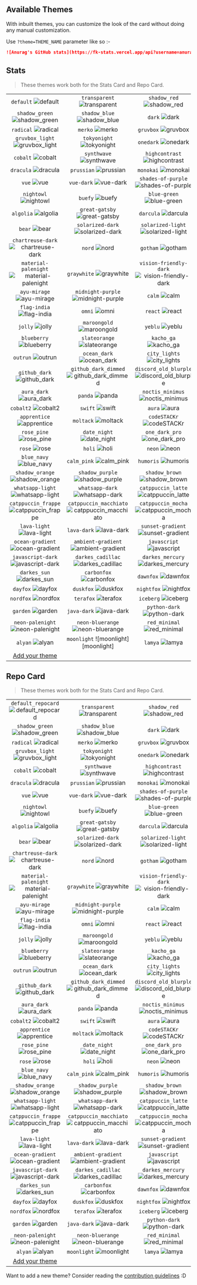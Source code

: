 ## Available Themes

<!-- DO NOT EDIT THIS FILE DIRECTLY -->

With inbuilt themes, you can customize the look of the card without doing any manual customization.

Use `?theme=THEME_NAME` parameter like so :-

```md
![Anurag's GitHub stats](https://fk-stats.vercel.app/api?username=anuraghazra&theme=dark&show_icons=true)
```

## Stats

> These themes work both for the Stats Card and Repo Card.

| | | |
| :--: | :--: | :--: |
| `default` ![default][default] | `transparent` ![transparent][transparent] | `shadow_red` ![shadow_red][shadow_red] |
| `shadow_green` ![shadow_green][shadow_green] | `shadow_blue` ![shadow_blue][shadow_blue] | `dark` ![dark][dark] |
| `radical` ![radical][radical] | `merko` ![merko][merko] | `gruvbox` ![gruvbox][gruvbox] |
| `gruvbox_light` ![gruvbox_light][gruvbox_light] | `tokyonight` ![tokyonight][tokyonight] | `onedark` ![onedark][onedark] |
| `cobalt` ![cobalt][cobalt] | `synthwave` ![synthwave][synthwave] | `highcontrast` ![highcontrast][highcontrast] |
| `dracula` ![dracula][dracula] | `prussian` ![prussian][prussian] | `monokai` ![monokai][monokai] |
| `vue` ![vue][vue] | `vue-dark` ![vue-dark][vue-dark] | `shades-of-purple` ![shades-of-purple][shades-of-purple] |
| `nightowl` ![nightowl][nightowl] | `buefy` ![buefy][buefy] | `blue-green` ![blue-green][blue-green] |
| `algolia` ![algolia][algolia] | `great-gatsby` ![great-gatsby][great-gatsby] | `darcula` ![darcula][darcula] |
| `bear` ![bear][bear] | `solarized-dark` ![solarized-dark][solarized-dark] | `solarized-light` ![solarized-light][solarized-light] |
| `chartreuse-dark` ![chartreuse-dark][chartreuse-dark] | `nord` ![nord][nord] | `gotham` ![gotham][gotham] |
| `material-palenight` ![material-palenight][material-palenight] | `graywhite` ![graywhite][graywhite] | `vision-friendly-dark` ![vision-friendly-dark][vision-friendly-dark] |
| `ayu-mirage` ![ayu-mirage][ayu-mirage] | `midnight-purple` ![midnight-purple][midnight-purple] | `calm` ![calm][calm] |
| `flag-india` ![flag-india][flag-india] | `omni` ![omni][omni] | `react` ![react][react] |
| `jolly` ![jolly][jolly] | `maroongold` ![maroongold][maroongold] | `yeblu` ![yeblu][yeblu] |
| `blueberry` ![blueberry][blueberry] | `slateorange` ![slateorange][slateorange] | `kacho_ga` ![kacho_ga][kacho_ga] |
| `outrun` ![outrun][outrun] | `ocean_dark` ![ocean_dark][ocean_dark] | `city_lights` ![city_lights][city_lights] |
| `github_dark` ![github_dark][github_dark] | `github_dark_dimmed` ![github_dark_dimmed][github_dark_dimmed] | `discord_old_blurple` ![discord_old_blurple][discord_old_blurple] |
| `aura_dark` ![aura_dark][aura_dark] | `panda` ![panda][panda] | `noctis_minimus` ![noctis_minimus][noctis_minimus] |
| `cobalt2` ![cobalt2][cobalt2] | `swift` ![swift][swift] | `aura` ![aura][aura] |
| `apprentice` ![apprentice][apprentice] | `moltack` ![moltack][moltack] | `codeSTACKr` ![codeSTACKr][codeSTACKr] |
| `rose_pine` ![rose_pine][rose_pine] | `date_night` ![date_night][date_night] | `one_dark_pro` ![one_dark_pro][one_dark_pro] |
| `rose` ![rose][rose] | `holi` ![holi][holi] | `neon` ![neon][neon] |
| `blue_navy` ![blue_navy][blue_navy] | `calm_pink` ![calm_pink][calm_pink] | `humoris` ![humoris][humoris] |
| `shadow_orange` ![shadow_orange][shadow_orange] | `shadow_purple` ![shadow_purple][shadow_purple] | `shadow_brown` ![shadow_brown][shadow_brown] |
| `whatsapp-light` ![whatsapp-light][whatsapp-light] | `whatsapp-dark` ![whatsapp-dark][whatsapp-dark] | `catppuccin_latte` ![catppuccin_latte][catppuccin_latte] |
| `catppuccin_frappe` ![catppuccin_frappe][catppuccin_frappe] | `catppuccin_macchiato` ![catppuccin_macchiato][catppuccin_macchiato] | `catppuccin_mocha` ![catppuccin_mocha][catppuccin_mocha] |
| `lava-light` ![lava-light][lava-light] | `lava-dark` ![lava-dark][lava-dark] | `sunset-gradient` ![sunset-gradient][sunset-gradient] |
| `ocean-gradient` ![ocean-gradient][ocean-gradient] | `ambient-gradient` ![ambient-gradient][ambient-gradient] | `javascript` ![javascript][javascript] |
| `javascript-dark` ![javascript-dark][javascript-dark] | `darkes_cadillac` ![darkes_cadillac][darkes_cadillac] | `darkes_mercury` ![darkes_mercury][darkes_mercury] |
| `darkes_sun` ![darkes_sun][darkes_sun] | `carbonfox` ![carbonfox][carbonfox] | `dawnfox` ![dawnfox][dawnfox] |
| `dayfox` ![dayfox][dayfox] | `duskfox` ![duskfox][duskfox] | `nightfox` ![nightfox][nightfox] |
| `nordfox` ![nordfox][nordfox] | `terafox` ![terafox][terafox] | `iceberg` ![iceberg][iceberg] |
| `garden` ![garden][garden] | `java-dark` ![java-dark][java-dark] | `python-dark` ![python-dark][python-dark] |
| `neon-palenight` ![neon-palenight][neon-palenight] | `neon-bluerange` ![neon-bluerange][neon-bluerange] | `red_minimal` ![red_minimal][red_minimal] |
| `alyan` ![alyan][alyan] | `moonlight` ![moonlight][moonlight] | `lamya` ![lamya][lamya] |
| [Add your theme][add-theme] |

## Repo Card

> These themes work both for the Stats Card and Repo Card.

| | | |
| :--: | :--: | :--: |
| `default_repocard` ![default_repocard][default_repocard_repo] | `transparent` ![transparent][transparent_repo] | `shadow_red` ![shadow_red][shadow_red_repo] |
| `shadow_green` ![shadow_green][shadow_green_repo] | `shadow_blue` ![shadow_blue][shadow_blue_repo] | `dark` ![dark][dark_repo] |
| `radical` ![radical][radical_repo] | `merko` ![merko][merko_repo] | `gruvbox` ![gruvbox][gruvbox_repo] |
| `gruvbox_light` ![gruvbox_light][gruvbox_light_repo] | `tokyonight` ![tokyonight][tokyonight_repo] | `onedark` ![onedark][onedark_repo] |
| `cobalt` ![cobalt][cobalt_repo] | `synthwave` ![synthwave][synthwave_repo] | `highcontrast` ![highcontrast][highcontrast_repo] |
| `dracula` ![dracula][dracula_repo] | `prussian` ![prussian][prussian_repo] | `monokai` ![monokai][monokai_repo] |
| `vue` ![vue][vue_repo] | `vue-dark` ![vue-dark][vue-dark_repo] | `shades-of-purple` ![shades-of-purple][shades-of-purple_repo] |
| `nightowl` ![nightowl][nightowl_repo] | `buefy` ![buefy][buefy_repo] | `blue-green` ![blue-green][blue-green_repo] |
| `algolia` ![algolia][algolia_repo] | `great-gatsby` ![great-gatsby][great-gatsby_repo] | `darcula` ![darcula][darcula_repo] |
| `bear` ![bear][bear_repo] | `solarized-dark` ![solarized-dark][solarized-dark_repo] | `solarized-light` ![solarized-light][solarized-light_repo] |
| `chartreuse-dark` ![chartreuse-dark][chartreuse-dark_repo] | `nord` ![nord][nord_repo] | `gotham` ![gotham][gotham_repo] |
| `material-palenight` ![material-palenight][material-palenight_repo] | `graywhite` ![graywhite][graywhite_repo] | `vision-friendly-dark` ![vision-friendly-dark][vision-friendly-dark_repo] |
| `ayu-mirage` ![ayu-mirage][ayu-mirage_repo] | `midnight-purple` ![midnight-purple][midnight-purple_repo] | `calm` ![calm][calm_repo] |
| `flag-india` ![flag-india][flag-india_repo] | `omni` ![omni][omni_repo] | `react` ![react][react_repo] |
| `jolly` ![jolly][jolly_repo] | `maroongold` ![maroongold][maroongold_repo] | `yeblu` ![yeblu][yeblu_repo] |
| `blueberry` ![blueberry][blueberry_repo] | `slateorange` ![slateorange][slateorange_repo] | `kacho_ga` ![kacho_ga][kacho_ga_repo] |
| `outrun` ![outrun][outrun_repo] | `ocean_dark` ![ocean_dark][ocean_dark_repo] | `city_lights` ![city_lights][city_lights_repo] |
| `github_dark` ![github_dark][github_dark_repo] | `github_dark_dimmed` ![github_dark_dimmed][github_dark_dimmed_repo] | `discord_old_blurple` ![discord_old_blurple][discord_old_blurple_repo] |
| `aura_dark` ![aura_dark][aura_dark_repo] | `panda` ![panda][panda_repo] | `noctis_minimus` ![noctis_minimus][noctis_minimus_repo] |
| `cobalt2` ![cobalt2][cobalt2_repo] | `swift` ![swift][swift_repo] | `aura` ![aura][aura_repo] |
| `apprentice` ![apprentice][apprentice_repo] | `moltack` ![moltack][moltack_repo] | `codeSTACKr` ![codeSTACKr][codeSTACKr_repo] |
| `rose_pine` ![rose_pine][rose_pine_repo] | `date_night` ![date_night][date_night_repo] | `one_dark_pro` ![one_dark_pro][one_dark_pro_repo] |
| `rose` ![rose][rose_repo] | `holi` ![holi][holi_repo] | `neon` ![neon][neon_repo] |
| `blue_navy` ![blue_navy][blue_navy_repo] | `calm_pink` ![calm_pink][calm_pink_repo] | `humoris` ![humoris][humoris_repo] |
| `shadow_orange` ![shadow_orange][shadow_orange_repo] | `shadow_purple` ![shadow_purple][shadow_purple_repo] | `shadow_brown` ![shadow_brown][shadow_brown_repo] |
| `whatsapp-light` ![whatsapp-light][whatsapp-light_repo] | `whatsapp-dark` ![whatsapp-dark][whatsapp-dark_repo] | `catppuccin_latte` ![catppuccin_latte][catppuccin_latte_repo] |
| `catppuccin_frappe` ![catppuccin_frappe][catppuccin_frappe_repo] | `catppuccin_macchiato` ![catppuccin_macchiato][catppuccin_macchiato_repo] | `catppuccin_mocha` ![catppuccin_mocha][catppuccin_mocha_repo] |
| `lava-light` ![lava-light][lava-light_repo] | `lava-dark` ![lava-dark][lava-dark_repo] | `sunset-gradient` ![sunset-gradient][sunset-gradient_repo] |
| `ocean-gradient` ![ocean-gradient][ocean-gradient_repo] | `ambient-gradient` ![ambient-gradient][ambient-gradient_repo] | `javascript` ![javascript][javascript_repo] |
| `javascript-dark` ![javascript-dark][javascript-dark_repo] | `darkes_cadillac` ![darkes_cadillac][darkes_cadillac_repo] | `darkes_mercury` ![darkes_mercury][darkes_mercury_repo] |
| `darkes_sun` ![darkes_sun][darkes_sun_repo] | `carbonfox` ![carbonfox][carbonfox_repo] | `dawnfox` ![dawnfox][dawnfox_repo] |
| `dayfox` ![dayfox][dayfox_repo] | `duskfox` ![duskfox][duskfox_repo] | `nightfox` ![nightfox][nightfox_repo] |
| `nordfox` ![nordfox][nordfox_repo] | `terafox` ![terafox][terafox_repo] | `iceberg` ![iceberg][iceberg_repo] |
| `garden` ![garden][garden_repo] | `java-dark` ![java-dark][java-dark_repo] | `python-dark` ![python-dark][python-dark_repo] |
| `neon-palenight` ![neon-palenight][neon-palenight_repo] | `neon-bluerange` ![neon-bluerange][neon-bluerange_repo] | `red_minimal` ![red_minimal][red_minimal_repo] |
| `alyan` ![alyan][alyan_repo] | `moonlight` ![moonlight][moonlight_repo] | `lamya` ![lamya][lamya_repo] |
| [Add your theme][add-theme] |


[default]: https://fk-stats.vercel.app/api?username=anuraghazra&show_icons=true&hide=contribs,prs&cache_seconds=86400&theme=default
[default_repocard]: https://fk-stats.vercel.app/api?username=anuraghazra&show_icons=true&hide=contribs,prs&cache_seconds=86400&theme=default_repocard
[transparent]: https://fk-stats.vercel.app/api?username=anuraghazra&show_icons=true&hide=contribs,prs&cache_seconds=86400&theme=transparent
[shadow_red]: https://fk-stats.vercel.app/api?username=anuraghazra&show_icons=true&hide=contribs,prs&cache_seconds=86400&theme=shadow_red
[shadow_green]: https://fk-stats.vercel.app/api?username=anuraghazra&show_icons=true&hide=contribs,prs&cache_seconds=86400&theme=shadow_green
[shadow_blue]: https://fk-stats.vercel.app/api?username=anuraghazra&show_icons=true&hide=contribs,prs&cache_seconds=86400&theme=shadow_blue
[dark]: https://fk-stats.vercel.app/api?username=anuraghazra&show_icons=true&hide=contribs,prs&cache_seconds=86400&theme=dark
[radical]: https://fk-stats.vercel.app/api?username=anuraghazra&show_icons=true&hide=contribs,prs&cache_seconds=86400&theme=radical
[merko]: https://fk-stats.vercel.app/api?username=anuraghazra&show_icons=true&hide=contribs,prs&cache_seconds=86400&theme=merko
[gruvbox]: https://fk-stats.vercel.app/api?username=anuraghazra&show_icons=true&hide=contribs,prs&cache_seconds=86400&theme=gruvbox
[gruvbox_light]: https://fk-stats.vercel.app/api?username=anuraghazra&show_icons=true&hide=contribs,prs&cache_seconds=86400&theme=gruvbox_light
[tokyonight]: https://fk-stats.vercel.app/api?username=anuraghazra&show_icons=true&hide=contribs,prs&cache_seconds=86400&theme=tokyonight
[onedark]: https://fk-stats.vercel.app/api?username=anuraghazra&show_icons=true&hide=contribs,prs&cache_seconds=86400&theme=onedark
[cobalt]: https://fk-stats.vercel.app/api?username=anuraghazra&show_icons=true&hide=contribs,prs&cache_seconds=86400&theme=cobalt
[synthwave]: https://fk-stats.vercel.app/api?username=anuraghazra&show_icons=true&hide=contribs,prs&cache_seconds=86400&theme=synthwave
[highcontrast]: https://fk-stats.vercel.app/api?username=anuraghazra&show_icons=true&hide=contribs,prs&cache_seconds=86400&theme=highcontrast
[dracula]: https://fk-stats.vercel.app/api?username=anuraghazra&show_icons=true&hide=contribs,prs&cache_seconds=86400&theme=dracula
[prussian]: https://fk-stats.vercel.app/api?username=anuraghazra&show_icons=true&hide=contribs,prs&cache_seconds=86400&theme=prussian
[monokai]: https://fk-stats.vercel.app/api?username=anuraghazra&show_icons=true&hide=contribs,prs&cache_seconds=86400&theme=monokai
[vue]: https://fk-stats.vercel.app/api?username=anuraghazra&show_icons=true&hide=contribs,prs&cache_seconds=86400&theme=vue
[vue-dark]: https://fk-stats.vercel.app/api?username=anuraghazra&show_icons=true&hide=contribs,prs&cache_seconds=86400&theme=vue-dark
[shades-of-purple]: https://fk-stats.vercel.app/api?username=anuraghazra&show_icons=true&hide=contribs,prs&cache_seconds=86400&theme=shades-of-purple
[nightowl]: https://fk-stats.vercel.app/api?username=anuraghazra&show_icons=true&hide=contribs,prs&cache_seconds=86400&theme=nightowl
[buefy]: https://fk-stats.vercel.app/api?username=anuraghazra&show_icons=true&hide=contribs,prs&cache_seconds=86400&theme=buefy
[blue-green]: https://fk-stats.vercel.app/api?username=anuraghazra&show_icons=true&hide=contribs,prs&cache_seconds=86400&theme=blue-green
[algolia]: https://fk-stats.vercel.app/api?username=anuraghazra&show_icons=true&hide=contribs,prs&cache_seconds=86400&theme=algolia
[great-gatsby]: https://fk-stats.vercel.app/api?username=anuraghazra&show_icons=true&hide=contribs,prs&cache_seconds=86400&theme=great-gatsby
[darcula]: https://fk-stats.vercel.app/api?username=anuraghazra&show_icons=true&hide=contribs,prs&cache_seconds=86400&theme=darcula
[bear]: https://fk-stats.vercel.app/api?username=anuraghazra&show_icons=true&hide=contribs,prs&cache_seconds=86400&theme=bear
[solarized-dark]: https://fk-stats.vercel.app/api?username=anuraghazra&show_icons=true&hide=contribs,prs&cache_seconds=86400&theme=solarized-dark
[solarized-light]: https://fk-stats.vercel.app/api?username=anuraghazra&show_icons=true&hide=contribs,prs&cache_seconds=86400&theme=solarized-light
[chartreuse-dark]: https://fk-stats.vercel.app/api?username=anuraghazra&show_icons=true&hide=contribs,prs&cache_seconds=86400&theme=chartreuse-dark
[nord]: https://fk-stats.vercel.app/api?username=anuraghazra&show_icons=true&hide=contribs,prs&cache_seconds=86400&theme=nord
[gotham]: https://fk-stats.vercel.app/api?username=anuraghazra&show_icons=true&hide=contribs,prs&cache_seconds=86400&theme=gotham
[material-palenight]: https://fk-stats.vercel.app/api?username=anuraghazra&show_icons=true&hide=contribs,prs&cache_seconds=86400&theme=material-palenight
[graywhite]: https://fk-stats.vercel.app/api?username=anuraghazra&show_icons=true&hide=contribs,prs&cache_seconds=86400&theme=graywhite
[vision-friendly-dark]: https://fk-stats.vercel.app/api?username=anuraghazra&show_icons=true&hide=contribs,prs&cache_seconds=86400&theme=vision-friendly-dark
[ayu-mirage]: https://fk-stats.vercel.app/api?username=anuraghazra&show_icons=true&hide=contribs,prs&cache_seconds=86400&theme=ayu-mirage
[midnight-purple]: https://fk-stats.vercel.app/api?username=anuraghazra&show_icons=true&hide=contribs,prs&cache_seconds=86400&theme=midnight-purple
[calm]: https://fk-stats.vercel.app/api?username=anuraghazra&show_icons=true&hide=contribs,prs&cache_seconds=86400&theme=calm
[flag-india]: https://fk-stats.vercel.app/api?username=anuraghazra&show_icons=true&hide=contribs,prs&cache_seconds=86400&theme=flag-india
[omni]: https://fk-stats.vercel.app/api?username=anuraghazra&show_icons=true&hide=contribs,prs&cache_seconds=86400&theme=omni
[react]: https://fk-stats.vercel.app/api?username=anuraghazra&show_icons=true&hide=contribs,prs&cache_seconds=86400&theme=react
[jolly]: https://fk-stats.vercel.app/api?username=anuraghazra&show_icons=true&hide=contribs,prs&cache_seconds=86400&theme=jolly
[maroongold]: https://fk-stats.vercel.app/api?username=anuraghazra&show_icons=true&hide=contribs,prs&cache_seconds=86400&theme=maroongold
[yeblu]: https://fk-stats.vercel.app/api?username=anuraghazra&show_icons=true&hide=contribs,prs&cache_seconds=86400&theme=yeblu
[blueberry]: https://fk-stats.vercel.app/api?username=anuraghazra&show_icons=true&hide=contribs,prs&cache_seconds=86400&theme=blueberry
[slateorange]: https://fk-stats.vercel.app/api?username=anuraghazra&show_icons=true&hide=contribs,prs&cache_seconds=86400&theme=slateorange
[kacho_ga]: https://fk-stats.vercel.app/api?username=anuraghazra&show_icons=true&hide=contribs,prs&cache_seconds=86400&theme=kacho_ga
[outrun]: https://fk-stats.vercel.app/api?username=anuraghazra&show_icons=true&hide=contribs,prs&cache_seconds=86400&theme=outrun
[ocean_dark]: https://fk-stats.vercel.app/api?username=anuraghazra&show_icons=true&hide=contribs,prs&cache_seconds=86400&theme=ocean_dark
[city_lights]: https://fk-stats.vercel.app/api?username=anuraghazra&show_icons=true&hide=contribs,prs&cache_seconds=86400&theme=city_lights
[github_dark]: https://fk-stats.vercel.app/api?username=anuraghazra&show_icons=true&hide=contribs,prs&cache_seconds=86400&theme=github_dark
[github_dark_dimmed]: https://fk-stats.vercel.app/api?username=anuraghazra&show_icons=true&hide=contribs,prs&cache_seconds=86400&theme=github_dark_dimmed
[discord_old_blurple]: https://fk-stats.vercel.app/api?username=anuraghazra&show_icons=true&hide=contribs,prs&cache_seconds=86400&theme=discord_old_blurple
[aura_dark]: https://fk-stats.vercel.app/api?username=anuraghazra&show_icons=true&hide=contribs,prs&cache_seconds=86400&theme=aura_dark
[panda]: https://fk-stats.vercel.app/api?username=anuraghazra&show_icons=true&hide=contribs,prs&cache_seconds=86400&theme=panda
[noctis_minimus]: https://fk-stats.vercel.app/api?username=anuraghazra&show_icons=true&hide=contribs,prs&cache_seconds=86400&theme=noctis_minimus
[cobalt2]: https://fk-stats.vercel.app/api?username=anuraghazra&show_icons=true&hide=contribs,prs&cache_seconds=86400&theme=cobalt2
[swift]: https://fk-stats.vercel.app/api?username=anuraghazra&show_icons=true&hide=contribs,prs&cache_seconds=86400&theme=swift
[aura]: https://fk-stats.vercel.app/api?username=anuraghazra&show_icons=true&hide=contribs,prs&cache_seconds=86400&theme=aura
[apprentice]: https://fk-stats.vercel.app/api?username=anuraghazra&show_icons=true&hide=contribs,prs&cache_seconds=86400&theme=apprentice
[moltack]: https://fk-stats.vercel.app/api?username=anuraghazra&show_icons=true&hide=contribs,prs&cache_seconds=86400&theme=moltack
[codeSTACKr]: https://fk-stats.vercel.app/api?username=anuraghazra&show_icons=true&hide=contribs,prs&cache_seconds=86400&theme=codeSTACKr
[rose_pine]: https://fk-stats.vercel.app/api?username=anuraghazra&show_icons=true&hide=contribs,prs&cache_seconds=86400&theme=rose_pine
[date_night]: https://fk-stats.vercel.app/api?username=anuraghazra&show_icons=true&hide=contribs,prs&cache_seconds=86400&theme=date_night
[one_dark_pro]: https://fk-stats.vercel.app/api?username=anuraghazra&show_icons=true&hide=contribs,prs&cache_seconds=86400&theme=one_dark_pro
[rose]: https://fk-stats.vercel.app/api?username=anuraghazra&show_icons=true&hide=contribs,prs&cache_seconds=86400&theme=rose
[holi]: https://fk-stats.vercel.app/api?username=anuraghazra&show_icons=true&hide=contribs,prs&cache_seconds=86400&theme=holi
[neon]: https://fk-stats.vercel.app/api?username=anuraghazra&show_icons=true&hide=contribs,prs&cache_seconds=86400&theme=neon
[blue_navy]: https://fk-stats.vercel.app/api?username=anuraghazra&show_icons=true&hide=contribs,prs&cache_seconds=86400&theme=blue_navy
[calm_pink]: https://fk-stats.vercel.app/api?username=anuraghazra&show_icons=true&hide=contribs,prs&cache_seconds=86400&theme=calm_pink
[humoris]: https://fk-stats.vercel.app/api?username=anuraghazra&show_icons=true&hide=contribs,prs&cache_seconds=86400&theme=humoris
[shadow_orange]: https://fk-stats.vercel.app/api?username=anuraghazra&show_icons=true&hide=contribs,prs&cache_seconds=86400&theme=shadow_orange
[shadow_purple]: https://fk-stats.vercel.app/api?username=anuraghazra&show_icons=true&hide=contribs,prs&cache_seconds=86400&theme=shadow_purple
[shadow_brown]: https://fk-stats.vercel.app/api?username=anuraghazra&show_icons=true&hide=contribs,prs&cache_seconds=86400&theme=shadow_brown
[whatsapp-light]: https://fk-stats.vercel.app/api?username=anuraghazra&show_icons=true&hide=contribs,prs&cache_seconds=86400&theme=whatsapp-light
[whatsapp-dark]: https://fk-stats.vercel.app/api?username=anuraghazra&show_icons=true&hide=contribs,prs&cache_seconds=86400&theme=whatsapp-dark
[catppuccin_latte]: https://fk-stats.vercel.app/api?username=anuraghazra&show_icons=true&hide=contribs,prs&cache_seconds=86400&theme=catppuccin_latte
[catppuccin_frappe]: https://fk-stats.vercel.app/api?username=anuraghazra&show_icons=true&hide=contribs,prs&cache_seconds=86400&theme=catppuccin_frappe
[catppuccin_macchiato]: https://fk-stats.vercel.app/api?username=anuraghazra&show_icons=true&hide=contribs,prs&cache_seconds=86400&theme=catppuccin_macchiato
[catppuccin_mocha]: https://fk-stats.vercel.app/api?username=anuraghazra&show_icons=true&hide=contribs,prs&cache_seconds=86400&theme=catppuccin_mocha
[lava-light]: https://fk-stats.vercel.app/api?username=anuraghazra&show_icons=true&hide=contribs,prs&cache_seconds=86400&theme=lava-light
[lava-dark]: https://fk-stats.vercel.app/api?username=anuraghazra&show_icons=true&hide=contribs,prs&cache_seconds=86400&theme=lava-dark
[sunset-gradient]: https://fk-stats.vercel.app/api?username=anuraghazra&show_icons=true&hide=contribs,prs&cache_seconds=86400&theme=sunset-gradient
[ocean-gradient]: https://fk-stats.vercel.app/api?username=anuraghazra&show_icons=true&hide=contribs,prs&cache_seconds=86400&theme=ocean-gradient
[ambient-gradient]: https://fk-stats.vercel.app/api?username=anuraghazra&show_icons=true&hide=contribs,prs&cache_seconds=86400&theme=ambient-gradient
[javascript]: https://fk-stats.vercel.app/api?username=anuraghazra&show_icons=true&hide=contribs,prs&cache_seconds=86400&theme=javascript
[javascript-dark]: https://fk-stats.vercel.app/api?username=anuraghazra&show_icons=true&hide=contribs,prs&cache_seconds=86400&theme=javascript-dark
[darkes_cadillac]: https://fk-stats.vercel.app/api?username=anuraghazra&show_icons=true&hide=contribs,prs&cache_seconds=86400&theme=darkes_cadillac
[darkes_mercury]: https://fk-stats.vercel.app/api?username=anuraghazra&show_icons=true&hide=contribs,prs&cache_seconds=86400&theme=darkes_mercury
[darkes_sun]: https://fk-stats.vercel.app/api?username=anuraghazra&show_icons=true&hide=contribs,prs&cache_seconds=86400&theme=darkes_sun
[carbonfox]: https://fk-stats.vercel.app/api?username=anuraghazra&show_icons=true&hide=contribs,prs&cache_seconds=86400&theme=carbonfox
[dawnfox]: https://fk-stats.vercel.app/api?username=anuraghazra&show_icons=true&hide=contribs,prs&cache_seconds=86400&theme=dawnfox
[dayfox]: https://fk-stats.vercel.app/api?username=anuraghazra&show_icons=true&hide=contribs,prs&cache_seconds=86400&theme=dayfox
[duskfox]: https://fk-stats.vercel.app/api?username=anuraghazra&show_icons=true&hide=contribs,prs&cache_seconds=86400&theme=duskfox
[nightfox]: https://fk-stats.vercel.app/api?username=anuraghazra&show_icons=true&hide=contribs,prs&cache_seconds=86400&theme=nightfox
[nordfox]: https://fk-stats.vercel.app/api?username=anuraghazra&show_icons=true&hide=contribs,prs&cache_seconds=86400&theme=nordfox
[terafox]: https://fk-stats.vercel.app/api?username=anuraghazra&show_icons=true&hide=contribs,prs&cache_seconds=86400&theme=terafox
[iceberg]: https://fk-stats.vercel.app/api?username=anuraghazra&show_icons=true&hide=contribs,prs&cache_seconds=86400&theme=iceberg
[garden]: https://fk-stats.vercel.app/api?username=anuraghazra&show_icons=true&hide=contribs,prs&cache_seconds=86400&theme=garden
[java-dark]: https://fk-stats.vercel.app/api?username=anuraghazra&show_icons=true&hide=contribs,prs&cache_seconds=86400&theme=java-dark
[python-dark]: https://fk-stats.vercel.app/api?username=anuraghazra&show_icons=true&hide=contribs,prs&cache_seconds=86400&theme=python-dark
[neon-palenight]: https://fk-stats.vercel.app/api?username=anuraghazra&show_icons=true&hide=contribs,prs&cache_seconds=86400&theme=neon-palenight
[neon-bluerange]: https://fk-stats.vercel.app/api?username=anuraghazra&show_icons=true&hide=contribs,prs&cache_seconds=86400&theme=neon-bluerange
[red_minimal]: https://fk-stats.vercel.app/api?username=anuraghazra&show_icons=true&hide=contribs,prs&cache_seconds=86400&theme=red_minimal
[alyan]: https://fk-stats.vercel.app/api?username=anuraghazra&show_icons=true&hide=contribs,prs&cache_seconds=86400&theme=alyan
[lamya]: https://fk-stats.vercel.app/api?username=anuraghazra&show_icons=true&hide=contribs,prs&cache_seconds=86400&theme=lamya


[default_repo]: https://fk-stats.vercel.app/api/pin/?username=anuraghazra&repo=github-readme-stats&cache_seconds=86400&theme=default
[default_repocard_repo]: https://fk-stats.vercel.app/api/pin/?username=anuraghazra&repo=github-readme-stats&cache_seconds=86400&theme=default_repocard
[transparent_repo]: https://fk-stats.vercel.app/api/pin/?username=anuraghazra&repo=github-readme-stats&cache_seconds=86400&theme=transparent
[shadow_red_repo]: https://fk-stats.vercel.app/api/pin/?username=anuraghazra&repo=github-readme-stats&cache_seconds=86400&theme=shadow_red
[shadow_green_repo]: https://fk-stats.vercel.app/api/pin/?username=anuraghazra&repo=github-readme-stats&cache_seconds=86400&theme=shadow_green
[shadow_blue_repo]: https://fk-stats.vercel.app/api/pin/?username=anuraghazra&repo=github-readme-stats&cache_seconds=86400&theme=shadow_blue
[dark_repo]: https://fk-stats.vercel.app/api/pin/?username=anuraghazra&repo=github-readme-stats&cache_seconds=86400&theme=dark
[radical_repo]: https://fk-stats.vercel.app/api/pin/?username=anuraghazra&repo=github-readme-stats&cache_seconds=86400&theme=radical
[merko_repo]: https://fk-stats.vercel.app/api/pin/?username=anuraghazra&repo=github-readme-stats&cache_seconds=86400&theme=merko
[gruvbox_repo]: https://fk-stats.vercel.app/api/pin/?username=anuraghazra&repo=github-readme-stats&cache_seconds=86400&theme=gruvbox
[gruvbox_light_repo]: https://fk-stats.vercel.app/api/pin/?username=anuraghazra&repo=github-readme-stats&cache_seconds=86400&theme=gruvbox_light
[tokyonight_repo]: https://fk-stats.vercel.app/api/pin/?username=anuraghazra&repo=github-readme-stats&cache_seconds=86400&theme=tokyonight
[onedark_repo]: https://fk-stats.vercel.app/api/pin/?username=anuraghazra&repo=github-readme-stats&cache_seconds=86400&theme=onedark
[cobalt_repo]: https://fk-stats.vercel.app/api/pin/?username=anuraghazra&repo=github-readme-stats&cache_seconds=86400&theme=cobalt
[synthwave_repo]: https://fk-stats.vercel.app/api/pin/?username=anuraghazra&repo=github-readme-stats&cache_seconds=86400&theme=synthwave
[highcontrast_repo]: https://fk-stats.vercel.app/api/pin/?username=anuraghazra&repo=github-readme-stats&cache_seconds=86400&theme=highcontrast
[dracula_repo]: https://fk-stats.vercel.app/api/pin/?username=anuraghazra&repo=github-readme-stats&cache_seconds=86400&theme=dracula
[prussian_repo]: https://fk-stats.vercel.app/api/pin/?username=anuraghazra&repo=github-readme-stats&cache_seconds=86400&theme=prussian
[monokai_repo]: https://fk-stats.vercel.app/api/pin/?username=anuraghazra&repo=github-readme-stats&cache_seconds=86400&theme=monokai
[vue_repo]: https://fk-stats.vercel.app/api/pin/?username=anuraghazra&repo=github-readme-stats&cache_seconds=86400&theme=vue
[vue-dark_repo]: https://fk-stats.vercel.app/api/pin/?username=anuraghazra&repo=github-readme-stats&cache_seconds=86400&theme=vue-dark
[shades-of-purple_repo]: https://fk-stats.vercel.app/api/pin/?username=anuraghazra&repo=github-readme-stats&cache_seconds=86400&theme=shades-of-purple
[nightowl_repo]: https://fk-stats.vercel.app/api/pin/?username=anuraghazra&repo=github-readme-stats&cache_seconds=86400&theme=nightowl
[buefy_repo]: https://fk-stats.vercel.app/api/pin/?username=anuraghazra&repo=github-readme-stats&cache_seconds=86400&theme=buefy
[blue-green_repo]: https://fk-stats.vercel.app/api/pin/?username=anuraghazra&repo=github-readme-stats&cache_seconds=86400&theme=blue-green
[algolia_repo]: https://fk-stats.vercel.app/api/pin/?username=anuraghazra&repo=github-readme-stats&cache_seconds=86400&theme=algolia
[great-gatsby_repo]: https://fk-stats.vercel.app/api/pin/?username=anuraghazra&repo=github-readme-stats&cache_seconds=86400&theme=great-gatsby
[darcula_repo]: https://fk-stats.vercel.app/api/pin/?username=anuraghazra&repo=github-readme-stats&cache_seconds=86400&theme=darcula
[bear_repo]: https://fk-stats.vercel.app/api/pin/?username=anuraghazra&repo=github-readme-stats&cache_seconds=86400&theme=bear
[solarized-dark_repo]: https://fk-stats.vercel.app/api/pin/?username=anuraghazra&repo=github-readme-stats&cache_seconds=86400&theme=solarized-dark
[solarized-light_repo]: https://fk-stats.vercel.app/api/pin/?username=anuraghazra&repo=github-readme-stats&cache_seconds=86400&theme=solarized-light
[chartreuse-dark_repo]: https://fk-stats.vercel.app/api/pin/?username=anuraghazra&repo=github-readme-stats&cache_seconds=86400&theme=chartreuse-dark
[nord_repo]: https://fk-stats.vercel.app/api/pin/?username=anuraghazra&repo=github-readme-stats&cache_seconds=86400&theme=nord
[gotham_repo]: https://fk-stats.vercel.app/api/pin/?username=anuraghazra&repo=github-readme-stats&cache_seconds=86400&theme=gotham
[material-palenight_repo]: https://fk-stats.vercel.app/api/pin/?username=anuraghazra&repo=github-readme-stats&cache_seconds=86400&theme=material-palenight
[graywhite_repo]: https://fk-stats.vercel.app/api/pin/?username=anuraghazra&repo=github-readme-stats&cache_seconds=86400&theme=graywhite
[vision-friendly-dark_repo]: https://fk-stats.vercel.app/api/pin/?username=anuraghazra&repo=github-readme-stats&cache_seconds=86400&theme=vision-friendly-dark
[ayu-mirage_repo]: https://fk-stats.vercel.app/api/pin/?username=anuraghazra&repo=github-readme-stats&cache_seconds=86400&theme=ayu-mirage
[midnight-purple_repo]: https://fk-stats.vercel.app/api/pin/?username=anuraghazra&repo=github-readme-stats&cache_seconds=86400&theme=midnight-purple
[calm_repo]: https://fk-stats.vercel.app/api/pin/?username=anuraghazra&repo=github-readme-stats&cache_seconds=86400&theme=calm
[flag-india_repo]: https://fk-stats.vercel.app/api/pin/?username=anuraghazra&repo=github-readme-stats&cache_seconds=86400&theme=flag-india
[omni_repo]: https://fk-stats.vercel.app/api/pin/?username=anuraghazra&repo=github-readme-stats&cache_seconds=86400&theme=omni
[react_repo]: https://fk-stats.vercel.app/api/pin/?username=anuraghazra&repo=github-readme-stats&cache_seconds=86400&theme=react
[jolly_repo]: https://fk-stats.vercel.app/api/pin/?username=anuraghazra&repo=github-readme-stats&cache_seconds=86400&theme=jolly
[maroongold_repo]: https://fk-stats.vercel.app/api/pin/?username=anuraghazra&repo=github-readme-stats&cache_seconds=86400&theme=maroongold
[yeblu_repo]: https://fk-stats.vercel.app/api/pin/?username=anuraghazra&repo=github-readme-stats&cache_seconds=86400&theme=yeblu
[blueberry_repo]: https://fk-stats.vercel.app/api/pin/?username=anuraghazra&repo=github-readme-stats&cache_seconds=86400&theme=blueberry
[slateorange_repo]: https://fk-stats.vercel.app/api/pin/?username=anuraghazra&repo=github-readme-stats&cache_seconds=86400&theme=slateorange
[kacho_ga_repo]: https://fk-stats.vercel.app/api/pin/?username=anuraghazra&repo=github-readme-stats&cache_seconds=86400&theme=kacho_ga
[outrun_repo]: https://fk-stats.vercel.app/api/pin/?username=anuraghazra&repo=github-readme-stats&cache_seconds=86400&theme=outrun
[ocean_dark_repo]: https://fk-stats.vercel.app/api/pin/?username=anuraghazra&repo=github-readme-stats&cache_seconds=86400&theme=ocean_dark
[city_lights_repo]: https://fk-stats.vercel.app/api/pin/?username=anuraghazra&repo=github-readme-stats&cache_seconds=86400&theme=city_lights
[github_dark_repo]: https://fk-stats.vercel.app/api/pin/?username=anuraghazra&repo=github-readme-stats&cache_seconds=86400&theme=github_dark
[github_dark_dimmed_repo]: https://fk-stats.vercel.app/api/pin/?username=anuraghazra&repo=github-readme-stats&cache_seconds=86400&theme=github_dark_dimmed
[discord_old_blurple_repo]: https://fk-stats.vercel.app/api/pin/?username=anuraghazra&repo=github-readme-stats&cache_seconds=86400&theme=discord_old_blurple
[aura_dark_repo]: https://fk-stats.vercel.app/api/pin/?username=anuraghazra&repo=github-readme-stats&cache_seconds=86400&theme=aura_dark
[panda_repo]: https://fk-stats.vercel.app/api/pin/?username=anuraghazra&repo=github-readme-stats&cache_seconds=86400&theme=panda
[noctis_minimus_repo]: https://fk-stats.vercel.app/api/pin/?username=anuraghazra&repo=github-readme-stats&cache_seconds=86400&theme=noctis_minimus
[cobalt2_repo]: https://fk-stats.vercel.app/api/pin/?username=anuraghazra&repo=github-readme-stats&cache_seconds=86400&theme=cobalt2
[swift_repo]: https://fk-stats.vercel.app/api/pin/?username=anuraghazra&repo=github-readme-stats&cache_seconds=86400&theme=swift
[aura_repo]: https://fk-stats.vercel.app/api/pin/?username=anuraghazra&repo=github-readme-stats&cache_seconds=86400&theme=aura
[apprentice_repo]: https://fk-stats.vercel.app/api/pin/?username=anuraghazra&repo=github-readme-stats&cache_seconds=86400&theme=apprentice
[moltack_repo]: https://fk-stats.vercel.app/api/pin/?username=anuraghazra&repo=github-readme-stats&cache_seconds=86400&theme=moltack
[codeSTACKr_repo]: https://fk-stats.vercel.app/api/pin/?username=anuraghazra&repo=github-readme-stats&cache_seconds=86400&theme=codeSTACKr
[rose_pine_repo]: https://fk-stats.vercel.app/api/pin/?username=anuraghazra&repo=github-readme-stats&cache_seconds=86400&theme=rose_pine
[date_night_repo]: https://fk-stats.vercel.app/api/pin/?username=anuraghazra&repo=github-readme-stats&cache_seconds=86400&theme=date_night
[one_dark_pro_repo]: https://fk-stats.vercel.app/api/pin/?username=anuraghazra&repo=github-readme-stats&cache_seconds=86400&theme=one_dark_pro
[rose_repo]: https://fk-stats.vercel.app/api/pin/?username=anuraghazra&repo=github-readme-stats&cache_seconds=86400&theme=rose
[holi_repo]: https://fk-stats.vercel.app/api/pin/?username=anuraghazra&repo=github-readme-stats&cache_seconds=86400&theme=holi
[neon_repo]: https://fk-stats.vercel.app/api/pin/?username=anuraghazra&repo=github-readme-stats&cache_seconds=86400&theme=neon
[blue_navy_repo]: https://fk-stats.vercel.app/api/pin/?username=anuraghazra&repo=github-readme-stats&cache_seconds=86400&theme=blue_navy
[calm_pink_repo]: https://fk-stats.vercel.app/api/pin/?username=anuraghazra&repo=github-readme-stats&cache_seconds=86400&theme=calm_pink
[humoris_repo]: https://fk-stats.vercel.app/api/pin/?username=anuraghazra&repo=github-readme-stats&cache_seconds=86400&theme=humoris
[shadow_orange_repo]: https://fk-stats.vercel.app/api/pin/?username=anuraghazra&repo=github-readme-stats&cache_seconds=86400&theme=shadow_orange
[shadow_purple_repo]: https://fk-stats.vercel.app/api/pin/?username=anuraghazra&repo=github-readme-stats&cache_seconds=86400&theme=shadow_purple
[shadow_brown_repo]: https://fk-stats.vercel.app/api/pin/?username=anuraghazra&repo=github-readme-stats&cache_seconds=86400&theme=shadow_brown
[whatsapp-light_repo]: https://fk-stats.vercel.app/api/pin/?username=anuraghazra&repo=github-readme-stats&cache_seconds=86400&theme=whatsapp-light
[whatsapp-dark_repo]: https://fk-stats.vercel.app/api/pin/?username=anuraghazra&repo=github-readme-stats&cache_seconds=86400&theme=whatsapp-dark
[catppuccin_latte_repo]: https://fk-stats.vercel.app/api/pin/?username=anuraghazra&repo=github-readme-stats&cache_seconds=86400&theme=catppuccin_latte
[catppuccin_frappe_repo]: https://fk-stats.vercel.app/api/pin/?username=anuraghazra&repo=github-readme-stats&cache_seconds=86400&theme=catppuccin_frappe
[catppuccin_macchiato_repo]: https://fk-stats.vercel.app/api/pin/?username=anuraghazra&repo=github-readme-stats&cache_seconds=86400&theme=catppuccin_macchiato
[catppuccin_mocha_repo]: https://fk-stats.vercel.app/api/pin/?username=anuraghazra&repo=github-readme-stats&cache_seconds=86400&theme=catppuccin_mocha
[lava-light_repo]: https://fk-stats.vercel.app/api/pin/?username=anuraghazra&repo=github-readme-stats&cache_seconds=86400&theme=lava-light
[lava-dark_repo]: https://fk-stats.vercel.app/api/pin/?username=anuraghazra&repo=github-readme-stats&cache_seconds=86400&theme=lava-dark
[sunset-gradient_repo]: https://fk-stats.vercel.app/api/pin/?username=anuraghazra&repo=github-readme-stats&cache_seconds=86400&theme=sunset-gradient
[ocean-gradient_repo]: https://fk-stats.vercel.app/api/pin/?username=anuraghazra&repo=github-readme-stats&cache_seconds=86400&theme=ocean-gradient
[ambient-gradient_repo]: https://fk-stats.vercel.app/api/pin/?username=anuraghazra&repo=github-readme-stats&cache_seconds=86400&theme=ambient-gradient
[javascript_repo]: https://fk-stats.vercel.app/api/pin/?username=anuraghazra&repo=github-readme-stats&cache_seconds=86400&theme=javascript
[javascript-dark_repo]: https://fk-stats.vercel.app/api/pin/?username=anuraghazra&repo=github-readme-stats&cache_seconds=86400&theme=javascript-dark
[darkes_cadillac_repo]: https://fk-stats.vercel.app/api/pin/?username=anuraghazra&repo=github-readme-stats&cache_seconds=86400&theme=darkes_cadillac
[darkes_mercury_repo]: https://fk-stats.vercel.app/api/pin/?username=anuraghazra&repo=github-readme-stats&cache_seconds=86400&theme=darkes_mercury
[darkes_sun_repo]: https://fk-stats.vercel.app/api/pin/?username=anuraghazra&repo=github-readme-stats&cache_seconds=86400&theme=darkes_sun
[carbonfox_repo]: https://fk-stats.vercel.app/api/pin/?username=anuraghazra&repo=github-readme-stats&cache_seconds=86400&theme=carbonfox
[dawnfox_repo]: https://fk-stats.vercel.app/api/pin/?username=anuraghazra&repo=github-readme-stats&cache_seconds=86400&theme=dawnfox
[dayfox_repo]: https://fk-stats.vercel.app/api/pin/?username=anuraghazra&repo=github-readme-stats&cache_seconds=86400&theme=dayfox
[duskfox_repo]: https://fk-stats.vercel.app/api/pin/?username=anuraghazra&repo=github-readme-stats&cache_seconds=86400&theme=duskfox
[nightfox_repo]: https://fk-stats.vercel.app/api/pin/?username=anuraghazra&repo=github-readme-stats&cache_seconds=86400&theme=nightfox
[nordfox_repo]: https://fk-stats.vercel.app/api/pin/?username=anuraghazra&repo=github-readme-stats&cache_seconds=86400&theme=nordfox
[terafox_repo]: https://fk-stats.vercel.app/api/pin/?username=anuraghazra&repo=github-readme-stats&cache_seconds=86400&theme=terafox
[iceberg_repo]: https://fk-stats.vercel.app/api/pin/?username=anuraghazra&repo=github-readme-stats&cache_seconds=86400&theme=iceberg
[garden_repo]: https://fk-stats.vercel.app/api/pin/?username=anuraghazra&repo=github-readme-stats&cache_seconds=86400&theme=garden
[java-dark_repo]: https://fk-stats.vercel.app/api/pin/?username=anuraghazra&repo=github-readme-stats&cache_seconds=86400&theme=java-dark
[python-dark_repo]: https://fk-stats.vercel.app/api/pin/?username=anuraghazra&repo=github-readme-stats&cache_seconds=86400&theme=python-dark
[neon-palenight_repo]: https://fk-stats.vercel.app/api/pin/?username=anuraghazra&repo=github-readme-stats&cache_seconds=86400&theme=neon-palenight
[neon-bluerange_repo]: https://fk-stats.vercel.app/api/pin/?username=anuraghazra&repo=github-readme-stats&cache_seconds=86400&theme=neon-bluerange
[red_minimal_repo]: https://fk-stats.vercel.app/api/pin/?username=anuraghazra&repo=github-readme-stats&cache_seconds=86400&theme=red_minimal
[alyan_repo]: https://fk-stats.vercel.app/api/pin/?username=anuraghazra&repo=github-readme-stats&cache_seconds=86400&theme=alyan
[moonlight_repo]: https://fk-stats.vercel.app/api/pin/?username=anuraghazra&repo=github-readme-stats&cache_seconds=86400&theme=moonlight
[lamya_repo]: https://fk-stats.vercel.app/api/pin/?username=anuraghazra&repo=github-readme-stats&cache_seconds=86400&theme=lamya


[add-theme]: https://github.com/FKTools/stats/edit/master/themes/index.js

Want to add a new theme? Consider reading the [contribution guidelines](../CONTRIBUTING.md#themes-contribution) :D
